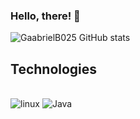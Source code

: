 
### Hello, there! 👋

![GaabrielB025 GitHub stats](https://github-readme-stats.vercel.app/api?username=GaabrielB025&show_icons=true&theme=dracula)<br>

## Technologies

<div style="display: inline_block"><br>
    <img alt="linux" src="https://img.shields.io/badge/Linux-FCC624?style=for-the-badge&logo=linux&logoColor=black">
    <img alt="Java" src="https://img.shields.io/badge/Java-ED8B00?style=for-the-badge&logo=java&logoColor=white">
</div><br> 

